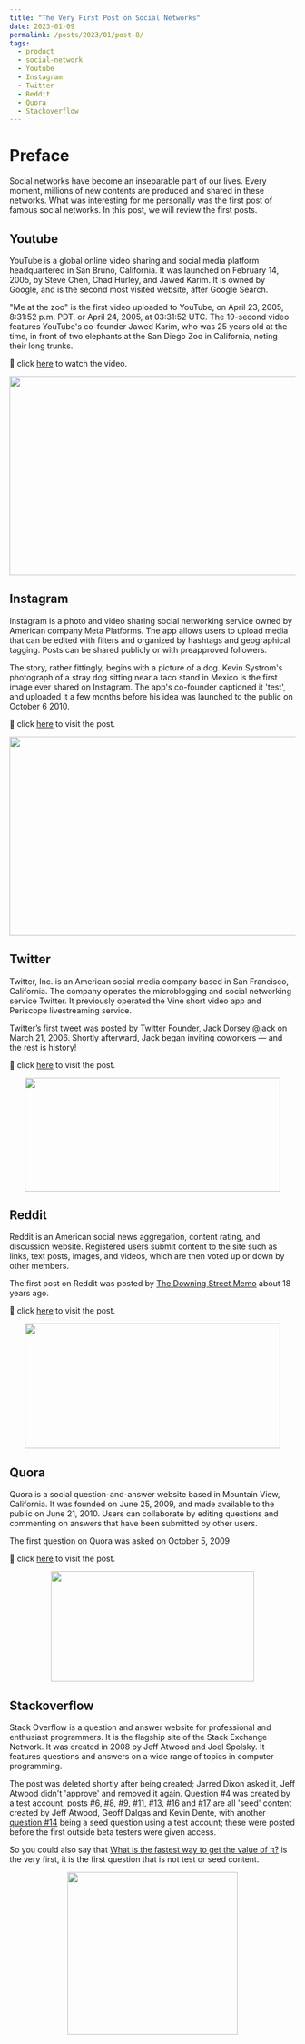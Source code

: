 ```yaml
---
title: "The Very First Post on Social Networks"
date: 2023-01-09
permalink: /posts/2023/01/post-8/
tags:
  - product
  - social-network
  - Youtube
  - Instagram
  - Twitter
  - Reddit
  - Quora
  - Stackoverflow
---
```


Preface
======
Social networks have become an inseparable part of our lives. Every moment, millions of new contents are produced and shared in these networks. What was interesting for me personally was the first post of famous social networks. In this post, we will review the first posts.


## Youtube

YouTube is a global online video sharing and social media platform headquartered in San Bruno, California. It was launched on February 14, 2005, by Steve Chen, Chad Hurley, and Jawed Karim. It is owned by Google, and is the second most visited website, after Google Search.

"Me at the zoo" is the first video uploaded to YouTube, on April 23, 2005, 8:31:52 p.m. PDT, or April 24, 2005, at 03:31:52 UTC. The 19-second video features YouTube's co-founder Jawed Karim, who was 25 years old at the time, in front of two elephants at the San Diego Zoo in California, noting their long trunks.

🎥 click [here](https://www.youtube.com/watch?v=jNQXAC9IVRw) to watch the video.

<p align="center">
<img src="https://media.cnn.com/api/v1/images/stellar/prod/200422200937-first-youtube-video-screengrab.jpg?q=w_2500,h_1732,x_0,y_0,c_fill" width="550" height="350">
</p>

## Instagram

Instagram is a photo and video sharing social networking service owned by American company Meta Platforms. The app allows users to upload media that can be edited with filters and organized by hashtags and geographical tagging. Posts can be shared publicly or with preapproved followers.

The story, rather fittingly, begins with a picture of a dog. Kevin Systrom's photograph of a stray dog sitting near a taco stand in Mexico is the first image ever shared on Instagram. The app's co-founder captioned it 'test', and uploaded it a few months before his idea was launched to the public on October 6 2010.

🌅 click [here](https://www.instagram.com/p/C/?hl=en) to visit the post.

<p align="center">
<img src="https://www.seocares.com/wp-content/uploads/2021/01/first-picture-on-Instagram.png" width="550" height="350">
</p>

## Twitter

Twitter, Inc. is an American social media company based in San Francisco, California. The company operates the microblogging and social networking service Twitter. It previously operated the Vine short video app and Periscope livestreaming service.

Twitter’s first tweet was posted by Twitter Founder, Jack Dorsey [@jack](https://twitter.com/jack) on March 21, 2006. Shortly afterward, Jack began inviting coworkers — and the rest is history!

🌅 click [here](https://twitter.com/jack/status/20?lang=en) to visit the post.

<p align="center">
<img src="https://img-16.ccm2.net/sZduE0eL9i888QPQtk-1wFBUHOQ=/440x/57f777c176b24b9aa0e20e09c6c82ea8/ccm-encyclopedia/Screen_Shot_2021-03-16_at_17.43.10.png" width="450" height="200">
</p>

## Reddit

Reddit is an American social news aggregation, content rating, and discussion website. Registered users submit content to the site such as links, text posts, images, and videos, which are then voted up or down by other members.

The first post on Reddit was posted by [The Downing Street Memo](http://www.downingstreetmemo.com) about 18 years ago.

🌅 click [here](https://www.reddit.com/r/reddit.com/comments/87/the_downing_street_memo/) to visit the post.

<p align="center">
<img src="https://www.online-tech-tips.com/wp-content/uploads/2019/04/reddit.jpg" width="450" height="220">
</p>

## Quora

Quora is a social question-and-answer website based in Mountain View, California. It was founded on June 25, 2009, and made available to the public on June 21, 2010. Users can collaborate by editing questions and commenting on answers that have been submitted by other users.

The first question on Quora was asked on October 5, 2009

🌅 click [here](https://www.quora.com/Who-are-all-of-the-Quora-employees) to visit the post.

<p align="center">
<img src="https://qph.cf2.quoracdn.net/main-qimg-ed0b0999238ea02aa3f4d2eda112a617" width="358" height="194">
</p>

## Stackoverflow

Stack Overflow is a question and answer website for professional and enthusiast programmers. It is the flagship site of the Stack Exchange Network. It was created in 2008 by Jeff Atwood and Joel Spolsky. It features questions and answers on a wide range of topics in computer programming.

The post was deleted shortly after being created; Jarred Dixon asked it, Jeff Atwood didn't 'approve' and removed it again. Question #4 was created by a test account, posts [#6](https://stackoverflow.com/q/6), [#8](https://stackoverflow.com/q/8), [#9](https://stackoverflow.com/q/9), [#11](https://stackoverflow.com/q/11), [#13](https://stackoverflow.com/q/13), [#16](https://stackoverflow.com/q/16) and [#17](https://stackoverflow.com/q/17) are all 'seed' content created by Jeff Atwood, Geoff Dalgas and Kevin Dente, with another [question #14](https://stackoverflow.com/q/14) being a seed question using a test account; these were posted before the first outside beta testers were given access.

So you could also say that [What is the fastest way to get the value of π?](https://stackoverflow.com/questions/19/what-is-the-fastest-way-to-get-the-value-of-π) is the very first, it is the first question that is not test or seed content.

<p align="center">
<img src="https://i.stack.imgur.com/RzSNS.png" width="300" height="286">
</p>